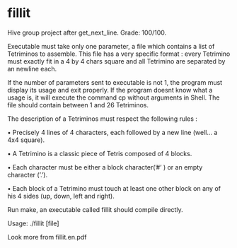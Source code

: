 # fillit 

Hive group project after get_next_line. Grade: 100/100.

Executable must take only one parameter, a file which contains a list of Tetriminos
to assemble. This file has a very specific format : every Tetrimino must exactly fit in a
4 by 4 chars square and all Tetrimino are separated by an newline each.

If the number of parameters sent to executable is not 1, the program must display
its usage and exit properly. If the program doesnt know what a usage is, it will execute the command
cp without arguments in Shell. The file should contain between 1 and 26 Tetriminos.

The description of a Tetriminos must respect the following rules :

  • Precisely 4 lines of 4 characters, each followed by a new line (well... a 4x4 square).
  
  • A Tetrimino is a classic piece of Tetris composed of 4 blocks.
  
  • Each character must be either a block character(’#’ ) or an empty character (’.’).
  
  • Each block of a Tetrimino must touch at least one other block on any of his 4 sides
  (up, down, left and right).

Run make, an executable called fillit should compile directly.

Usage: ./fillit [file]

Look more from fillit.en.pdf
